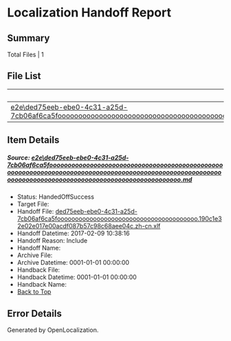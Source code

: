 # <a name='report-top'></a> Localization Handoff Report

## Summary
 Total Files | 1

## File List
 Source File | Status | Details 
 ----------- | ------ | ------- 
 [e2e\ded75eeb-ebe0-4c31-a25d-7cb06af6ca5foooooooooooooooooooooooooooooooooooooooooooooooooooooooooooooooooooooooooooooooooooooooooooooooooooooooooooooooooooooooooooooooooooooooooooooooooooooooo.md](https://github.com/OpenLocalizationTestOrg/ol-test0/blob/0a52fb362ffe49f1c7fe4f8015b1db8c0ddeb585/e2e/ded75eeb-ebe0-4c31-a25d-7cb06af6ca5foooooooooooooooooooooooooooooooooooooooooooooooooooooooooooooooooooooooooooooooooooooooooooooooooooooooooooooooooooooooooooooooooooooooooooooooooooooooo.md) | HandedOffSuccess | [Details](#eec6d413cc12d11531d2e394224a145bae0b87291)

## Item Details
##### <a name='eec6d413cc12d11531d2e394224a145bae0b87291'></a> Source: [e2e\ded75eeb-ebe0-4c31-a25d-7cb06af6ca5foooooooooooooooooooooooooooooooooooooooooooooooooooooooooooooooooooooooooooooooooooooooooooooooooooooooooooooooooooooooooooooooooooooooooooooooooooooooo.md](https://github.com/OpenLocalizationTestOrg/ol-test0/blob/0a52fb362ffe49f1c7fe4f8015b1db8c0ddeb585/e2e/ded75eeb-ebe0-4c31-a25d-7cb06af6ca5foooooooooooooooooooooooooooooooooooooooooooooooooooooooooooooooooooooooooooooooooooooooooooooooooooooooooooooooooooooooooooooooooooooooooooooooooooooooo.md)
* Status: HandedOffSuccess
* Target File: 
* Handoff File: [ded75eeb-ebe0-4c31-a25d-7cb06af6ca5fooooooooooooooooooooooooooooooooooooooo.190c1e32e02e017e00acdf087b57c98c68aee04c.zh-cn.xlf](https://github.com/OpenLocalizationTestOrg/ol-test0-handoff/blob/5b1c9e4e4f23dff46d71390a94a1b229581ca731/ol-handoff/OpenLocalizationTestOrg/ol-test0-zhcn/shujia/ht/ded75eeb-ebe0-4c31-a25d-7cb06af6ca5fooooooooooooooooooooooooooooooooooooooo.190c1e32e02e017e00acdf087b57c98c68aee04c.zh-cn.xlf)
* Handoff Datetime: 2017-02-09 10:38:16
* Handoff Reason: Include
* Handoff Name: 
* Archive File: 
* Archive Datetime: 0001-01-01 00:00:00
* Handback File: 
* Handback Datetime: 0001-01-01 00:00:00
* Handback Name: 
* [Back to Top](#report-top)


## Error Details

Generated by OpenLocalization.
